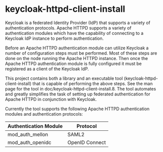 # keycloak-httpd-client-install

Keycloak is a federated Identity Provider (IdP) that supports a
variety of authentication protocols. Apache HTTPD supports a variety
of authentication modules which have the capability of connecting to
a Keycloak IdP instance to perform authentication.

Before an Apache HTTPD authentication module can utilize Keycloak a
number of configuration steps must be performed. Most of these steps
are done on the node running the Apache HTTPD instance. Then once the
Apache HTTPD authentication module is fully configured it must be
registered as a client of the Keycloak IdP.

This project contains both a library and an executable tool
(keycloak-httpd-client-install) that is capable of performing the
above steps. See the man page for the tool in
doc/keycloak-httpd-client-install.8. The tool automates and greatly
simplifies the task of setting up federated authentication for Apache
HTTPD in conjunction with Keycloak.

Currently the tool supports the following Apache HTTPD authentication
modules and authentication protocols:

| Authentication Module | Protocol       |
|-----------------------|----------------|
| mod_auth_mellon       | SAML2          |
| mod_auth_openidc      | OpenID Connect |
